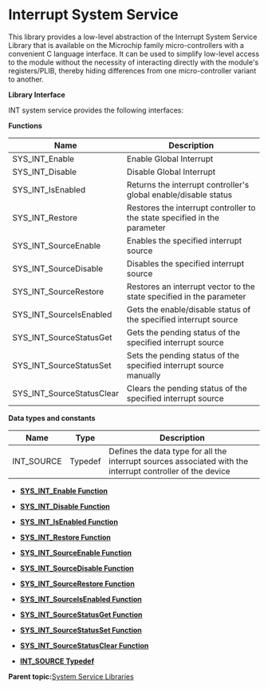 # Interrupt System Service

This library provides a low-level abstraction of the Interrupt System Service Library that is available on the Microchip family micro-controllers with a convenient C language interface. It can be used to simplify low-level access to the module without the necessity of interacting directly with the module's registers/PLIB, thereby hiding differences from one micro-controller variant to another.

**Library Interface**

INT system service provides the following interfaces:

**Functions**

|Name|Description|
|----|-----------|
|SYS\_INT\_Enable|Enable Global Interrupt|
|SYS\_INT\_Disable|Disable Global Interrupt|
|SYS\_INT\_IsEnabled|Returns the interrupt controller's global enable/disable status|
|SYS\_INT\_Restore|Restores the interrupt controller to the state specified in the parameter|
|SYS\_INT\_SourceEnable|Enables the specified interrupt source|
|SYS\_INT\_SourceDisable|Disables the specified interrupt source|
|SYS\_INT\_SourceRestore|Restores an interrupt vector to the state specified in the parameter|
|SYS\_INT\_SourceIsEnabled|Gets the enable/disable status of the specified interrupt source|
|SYS\_INT\_SourceStatusGet|Gets the pending status of the specified interrupt source|
|SYS\_INT\_SourceStatusSet|Sets the pending status of the specified interrupt source manually|
|SYS\_INT\_SourceStatusClear|Clears the pending status of the specified interrupt source|

**Data types and constants**

|Name|Type|Description|
|----|----|-----------|
|INT\_SOURCE|Typedef|Defines the data type for all the interrupt sources associated with the interrupt controller of the device|

-   **[SYS\_INT\_Enable Function](GUID-ABD91B38-9ECB-4213-A666-941516E038EE.md)**  

-   **[SYS\_INT\_Disable Function](GUID-FAFE78A4-7186-4E04-A894-E61BF91073CB.md)**  

-   **[SYS\_INT\_IsEnabled Function](GUID-E7E39F47-6676-4268-B721-B350E605401A.md)**  

-   **[SYS\_INT\_Restore Function](GUID-DF3F607C-94A8-4128-BD33-67F4EA20CDAE.md)**  

-   **[SYS\_INT\_SourceEnable Function](GUID-70BE98A1-DDB1-4404-A652-92F1D18E08FB.md)**  

-   **[SYS\_INT\_SourceDisable Function](GUID-3E372BF3-7317-4702-8110-7947FF78FE3D.md)**  

-   **[SYS\_INT\_SourceRestore Function](GUID-D88B05BC-0C28-4155-9CA2-21B6CC68705D.md)**  

-   **[SYS\_INT\_SourceIsEnabled Function](GUID-FC8CE371-74D2-415E-9E76-F07C14864558.md)**  

-   **[SYS\_INT\_SourceStatusGet Function](GUID-733684FD-532D-46C1-A6DD-C7BA03ACA9F1.md)**  

-   **[SYS\_INT\_SourceStatusSet Function](GUID-67EEB8E1-663A-40CA-8654-AEA0B7F228F3.md)**  

-   **[SYS\_INT\_SourceStatusClear Function](GUID-7171ACD5-F746-4998-B5AA-7796CFD19E14.md)**  

-   **[INT\_SOURCE Typedef](GUID-511CB2EB-3A00-4A56-8D63-49E5181E6890.md)**  


**Parent topic:**[System Service Libraries](GUID-EA5ADDDE-73D5-43CB-B474-0752CA9A1A50.md)

